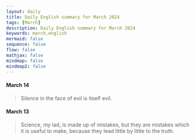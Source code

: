 ```yaml
---
layout: daily
title: Daily English summary for March 2024
tags: [March]
description: Daily English summary for March 2024
keywords: march,english
mermaid: false
sequence: false
flow: false
mathjax: false
mindmap: false
mindmap2: false
---
```




#### March 14

>Silence in the face of evil is itself evil.

#### March 13

>Science, my lad, is made up of mistakes, but they are mistakes which it is useful to make, because they lead little by little to the truth.
